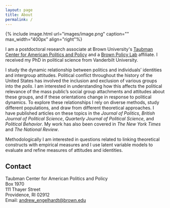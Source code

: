 ```yaml
---
layout: page
title: About
permalink: /
---
```


{% include image.html url="images/image.png" caption="" max_width="400px" align="right"%}

I am a postdoctoral research associate at Brown University's <a href="https://watson.brown.edu/taubman/">Taubman Center for American Politics and Policy</a> and a <a href="https://thepolicylab.brown.edu/">Brown Policy Lab</a> affiliate. I received my PhD in political science from Vanderbilt University.<br />  

I study the dynamic relationship between politics and individuals’ identities and intergroup attitudes. Political conflict throughout the  history of the United States has involved the inclusion and exclusion of various groups into the <i>polis</i>. I am interested in understanding how this affects the political relevance of the mass public’s social group attachments and attitudes about these groups, and  if these orientations change in response to political dynamics. To explore these relationships I rely on diverse methods, study different populations, and draw from different theoretical approaches. I have published articles on these topics in the <i>Journal of Politics</i>, <i>British Journal of Political Science</i>, <i>Quarterly Journal of Political Science</i>, and <i>Political Behavior</i>. My work has also been covered in <i>The New York Times</i> and <i>The National Review</i>.<br /> 

Methodologically I am interested in questions related to linking theoretical constructs with empirical measures and I use latent variable models to evaluate and refine measures of attitudes and identities.


## Contact
Taubman Center for American Politics and Policy <br />
Box 1970 <br />
111 Thayer Street <br />
Providence, RI 02912 <br />
Email: [andrew_engelhardt@brown.edu]

[andrew_engelhardt@brown.edu]: mailto:andrew_engelhardt@brown.edu
